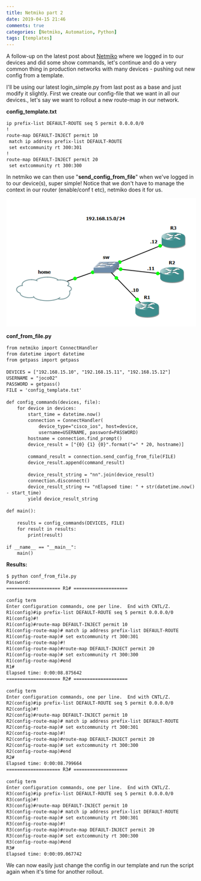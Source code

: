 ```yaml
---
title: Netmiko part 2
date: 2019-04-15 21:46
comments: true
categories: [Netmiko, Automation, Python]
tags: [templates]
---
```

A follow-up on the latest post about [Netmiko](https://github.com/ktbyers/netmiko) where we logged in to our devices and did some show commands, let's continue and do a very common thing in production networks with many devices - pushing out new config from a template.

I'll be using our latest login_simple.py from last post as a base and just modify it slightly. First we create our config-file that we want in all our devices., let's say we want to rollout a new route-map in our network.

**config_template.txt**

    ip prefix-list DEFAULT-ROUTE seq 5 permit 0.0.0.0/0
    !
    route-map DEFAULT-INJECT permit 10
     match ip address prefix-list DEFAULT-ROUTE
     set extcommunity rt 300:301
    !
    route-map DEFAULT-INJECT permit 20
     set extcommunity rt 300:300

In netmiko we can then use "**send_config_from_file**" when we've logged in to our device(s), super simple! Notice that we don't have to manage the context in our router (enable/conf t etc), netmiko does it for us.

![](/assets/images/2019/04/netmiko.png)

**conf_from_file.py**

    from netmiko import ConnectHandler
    from datetime import datetime
    from getpass import getpass
    
    DEVICES = ["192.168.15.10", "192.168.15.11", "192.168.15.12"]
    USERNAME = "joco02"
    PASSWORD = getpass()
    FILE = 'config_template.txt'
    
    def config_commands(devices, file):
        for device in devices:
            start_time = datetime.now()
            connection = ConnectHandler(
                device_type="cisco_ios", host=device,
                username=USERNAME, password=PASSWORD)
            hostname = connection.find_prompt()
            device_result = ["{0} {1} {0}".format("=" * 20, hostname)]
    
            command_result = connection.send_config_from_file(FILE)
            device_result.append(command_result)
    
            device_result_string = "nn".join(device_result)
            connection.disconnect()
            device_result_string += "nElapsed time: " + str(datetime.now() - start_time)
            yield device_result_string
    
    def main():
    
        results = config_commands(DEVICES, FILE)
        for result in results:
            print(result)
    
    if __name__ == "__main__":
        main()

**Results:**

    $ python conf_from_file.py
    Password:
    ==================== R1# ====================
    
    config term
    Enter configuration commands, one per line.  End with CNTL/Z.
    R1(config)#ip prefix-list DEFAULT-ROUTE seq 5 permit 0.0.0.0/0
    R1(config)#!
    R1(config)#route-map DEFAULT-INJECT permit 10
    R1(config-route-map)# match ip address prefix-list DEFAULT-ROUTE
    R1(config-route-map)# set extcommunity rt 300:301
    R1(config-route-map)#!
    R1(config-route-map)#route-map DEFAULT-INJECT permit 20
    R1(config-route-map)# set extcommunity rt 300:300
    R1(config-route-map)#end
    R1#
    Elapsed time: 0:00:08.875642
    ==================== R2# ====================
    
    config term
    Enter configuration commands, one per line.  End with CNTL/Z.
    R2(config)#ip prefix-list DEFAULT-ROUTE seq 5 permit 0.0.0.0/0
    R2(config)#!
    R2(config)#route-map DEFAULT-INJECT permit 10
    R2(config-route-map)# match ip address prefix-list DEFAULT-ROUTE
    R2(config-route-map)# set extcommunity rt 300:301
    R2(config-route-map)#!
    R2(config-route-map)#route-map DEFAULT-INJECT permit 20
    R2(config-route-map)# set extcommunity rt 300:300
    R2(config-route-map)#end
    R2#
    Elapsed time: 0:00:08.799664
    ==================== R3# ====================
    
    config term
    Enter configuration commands, one per line.  End with CNTL/Z.
    R3(config)#ip prefix-list DEFAULT-ROUTE seq 5 permit 0.0.0.0/0
    R3(config)#!
    R3(config)#route-map DEFAULT-INJECT permit 10
    R3(config-route-map)# match ip address prefix-list DEFAULT-ROUTE
    R3(config-route-map)# set extcommunity rt 300:301
    R3(config-route-map)#!
    R3(config-route-map)#route-map DEFAULT-INJECT permit 20
    R3(config-route-map)# set extcommunity rt 300:300
    R3(config-route-map)#end
    R3#
    Elapsed time: 0:00:09.067742
    

We can now easily just change the config in our template and run the script again when it's time for another rollout.